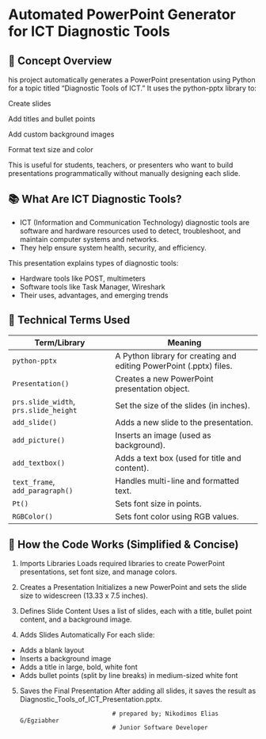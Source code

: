 # Automated PowerPoint Generator for ICT Diagnostic Tools

## 📌 Concept Overview
his project automatically generates a PowerPoint presentation using Python for a topic titled “Diagnostic Tools of ICT.” It uses the python-pptx library to:

Create slides

Add titles and bullet points

Add custom background images

Format text size and color

This is useful for students, teachers, or presenters who want to build presentations programmatically without manually designing each slide.

## 📚 What Are ICT Diagnostic Tools?
- ICT (Information and Communication Technology) diagnostic tools are software and      hardware resources used to detect, troubleshoot, and maintain computer systems and     networks.
- They help ensure system health, security, and efficiency.

This presentation explains types of diagnostic tools:

- Hardware tools like POST, multimeters
- Software tools like Task Manager, Wireshark
- Their uses, advantages, and emerging trends

## 🧠 Technical Terms Used
| Term/Library                          | Meaning                                                             |
| ------------------------------------- | ------------------------------------------------------------------- |
| `python-pptx`                         | A Python library for creating and editing PowerPoint (.pptx) files. |
| `Presentation()`                      | Creates a new PowerPoint presentation object.                       |
| `prs.slide_width`, `prs.slide_height` | Set the size of the slides (in inches).                             |
| `add_slide()`                         | Adds a new slide to the presentation.                               |
| `add_picture()`                       | Inserts an image (used as background).                              |
| `add_textbox()`                       | Adds a text box (used for title and content).                       |
| `text_frame`, `add_paragraph()`       | Handles multi-line and formatted text.                              |
| `Pt()`                                | Sets font size in points.                                           |
| `RGBColor()`                          | Sets font color using RGB values.                                   |


## 🧾 How the Code Works (Simplified & Concise)
1. Imports Libraries
Loads required libraries to create PowerPoint presentations, set font size, and manage colors.

2. Creates a Presentation
Initializes a new PowerPoint and sets the slide size to widescreen (13.33 x 7.5 inches).

3. Defines Slide Content
Uses a list of slides, each with a title, bullet point content, and a background image.

4. Adds Slides Automatically
For each slide:

- Adds a blank layout
- Inserts a background image
- Adds a title in large, bold, white font
- Adds bullet points (split by line breaks) in medium-sized white font

5. Saves the Final Presentation
After adding all slides, it saves the result as Diagnostic_Tools_of_ICT_Presentation.pptx.

                                 # prepared by; Nikodimos Elias G/Egziabher
                                 # Junior Software Developer
